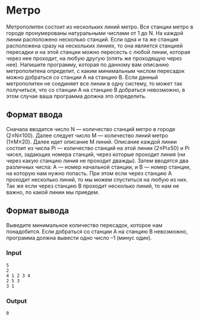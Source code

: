 # Метро

Метрополитен состоит из нескольких линий метро. Все станции метро в городе пронумерованы натуральными числами от 1 до N. На каждой линии расположено несколько станций. 
Если одна и та же станция расположена сразу на нескольких линиях, то она является станцией пересадки и на этой станции можно пересесть с любой линии, которая через нее проходит, на любую другую (опять же проходящую через нее).
Напишите программу, которая по данному вам описанию метрополитена определит, с каким минимальным числом пересадок можно добраться со станции A на станцию B. 
Если данный метрополитен не соединяет все линии в одну систему, то может так получиться, что со станции A на станцию B добраться невозможно, в этом случае ваша программа должна это определить.

## Формат ввода
Сначала вводится число N — количество станций метро в городе (2≤N≤100). Далее следует число M — количество линий метро (1≤M≤20). Далее идет описание M линий. Описание каждой линии состоит из числа Pi — количество станций на этой линии (2≤Pi≤50) и Pi чисел, задающих номера станций, через которые проходит линия (ни через какую станцию линия не проходит дважды).
Затем вводятся два различных числа: A — номер начальной станции, и B — номер станции, на которую нам нужно попасть. При этом если через станцию A проходит несколько линий, то мы можем спуститься на любую из них. Так же если через станцию B проходит несколько линий, то нам не важно, по какой линии мы приедем.

## Формат вывода
Выведите минимальное количество пересадок, которое нам понадобится. Если добраться со станции A на станцию B невозможно, программа должна вывести одно число –1 (минус один).

### Input
```text
5
2
4 1 2 3 4
2 5 3
3 1
```

### Output
```text
0
```